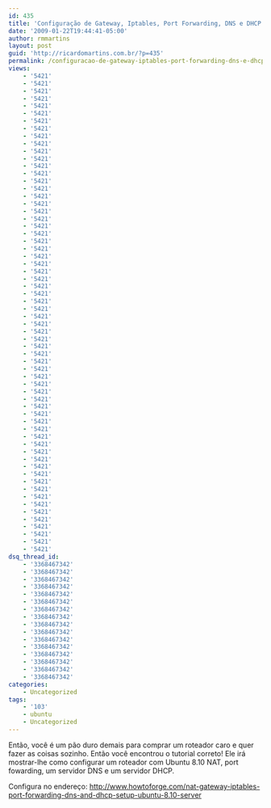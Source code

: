 ```yaml
---
id: 435
title: 'Configuração de Gateway, Iptables, Port Forwarding, DNS e DHCP no Ubuntu Server 8.10'
date: '2009-01-22T19:44:41-05:00'
author: rmmartins
layout: post
guid: 'http://ricardomartins.com.br/?p=435'
permalink: /configuracao-de-gateway-iptables-port-forwarding-dns-e-dhcp-no-ubuntu-server-810/
views:
    - '5421'
    - '5421'
    - '5421'
    - '5421'
    - '5421'
    - '5421'
    - '5421'
    - '5421'
    - '5421'
    - '5421'
    - '5421'
    - '5421'
    - '5421'
    - '5421'
    - '5421'
    - '5421'
    - '5421'
    - '5421'
    - '5421'
    - '5421'
    - '5421'
    - '5421'
    - '5421'
    - '5421'
    - '5421'
    - '5421'
    - '5421'
    - '5421'
    - '5421'
    - '5421'
    - '5421'
    - '5421'
    - '5421'
    - '5421'
    - '5421'
    - '5421'
    - '5421'
    - '5421'
    - '5421'
    - '5421'
    - '5421'
    - '5421'
    - '5421'
    - '5421'
    - '5421'
    - '5421'
    - '5421'
    - '5421'
    - '5421'
    - '5421'
    - '5421'
    - '5421'
    - '5421'
    - '5421'
    - '5421'
    - '5421'
    - '5421'
    - '5421'
    - '5421'
    - '5421'
    - '5421'
    - '5421'
    - '5421'
    - '5421'
dsq_thread_id:
    - '3368467342'
    - '3368467342'
    - '3368467342'
    - '3368467342'
    - '3368467342'
    - '3368467342'
    - '3368467342'
    - '3368467342'
    - '3368467342'
    - '3368467342'
    - '3368467342'
    - '3368467342'
    - '3368467342'
    - '3368467342'
    - '3368467342'
    - '3368467342'
categories:
    - Uncategorized
tags:
    - '103'
    - ubuntu
    - Uncategorized
---
```


<span onmouseout="_tipoff()" onmouseover="_tipon(this)">Então, você é um pão duro demais para comprar um roteador caro e quer fazer as coisas sozinho.</span> Então você encontrou o tutorial correto! <span onmouseout="_tipoff()" onmouseover="_tipon(this)"><span class="google-src-text" style="direction: ltr; text-align: left;">Ele </span>irá mostrar-lhe como configurar um roteador com Ubuntu 8.10 NAT, port fowarding, um servidor DNS e um servidor DHCP.</span>

<span onmouseout="_tipoff()" onmouseover="_tipon(this)">Configura no endereço: <http://www.howtoforge.com/nat-gateway-iptables-port-forwarding-dns-and-dhcp-setup-ubuntu-8.10-server>  
</span>